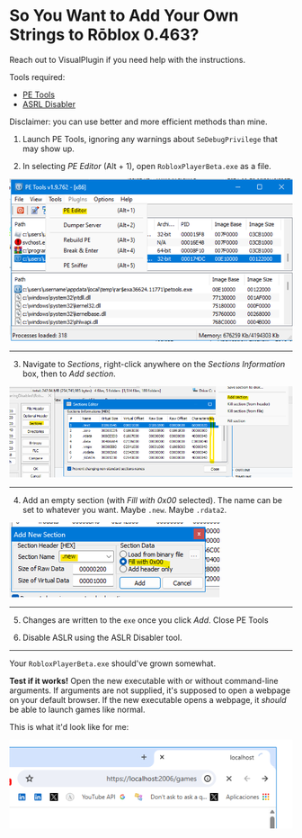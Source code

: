 # So You Want to Add Your Own Strings to Rōblox 0.463?

Reach out to VisualPlugin if you need help with the instructions.

Tools required:

- [PE Tools](https://github.com/petoolse/petools/releases)
- [ASRL Disabler](https://github.com/adamhlt/ASLR-Disabler)

Disclaimer: you can use better and more efficient methods than mine.

1. Launch PE Tools, ignoring any warnings about `SeDebugPrivilege` that may show up.

2. In selecting _PE Editor_ (Alt + 1), open `RobloxPlayerBeta.exe` as a file.

![alt text](image-0.png)

---

3. Navigate to _Sections_, right-click anywhere on the _Sections Information_ box, then to _Add section_.

![alt text](image-1.png)

---

4. Add an empty section (with _Fill with 0x00_ selected). The name can be set to whatever you want. Maybe `.new`. Maybe `.rdata2`.

![alt text](image-2.png)

---

5. Changes are written to the `exe` once you click _Add_. Close PE Tools

6. Disable ASLR using the ASLR Disabler tool.

---

Your `RobloxPlayerBeta.exe` should've grown somewhat.

**Test if it works!** Open the new executable with or without command-line arguments. If arguments are not supplied, it's supposed to open a webpage on your default browser. If the new executable opens a webpage, it _should_ be able to launch games like normal.

This is what it'd look like for me:

![alt text](image.png)
